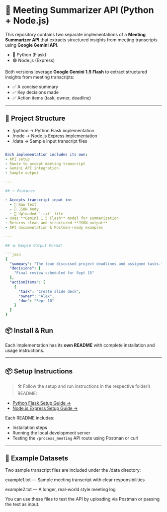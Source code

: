 # 📝 Meeting Summarizer API (Python + Node.js)

This repository contains two separate implementations of a **Meeting Summarizer API** that extracts structured insights from meeting transcripts using **Google Gemini API**.
- 🐍 Python (Flask)
- 🟢 Node.js (Express)

Both versions leverage **Google Gemini 1.5 Flash** to extract structured insights from meeting transcripts:

- ✅ A concise summary
- ✅ Key decisions made
- ✅ Action items (task, owner, deadline)

---

## 📂 Project Structure

- /python → Python Flask implementation
- /node → Node.js Express implementation
- /data → Sample input transcript files

```yaml

Each implementation includes its own:
- API setup
- Route to accept meeting transcript
- Gemini API integration
- Sample output

---

## ✨ Features

- Accepts transcript input in:
  - 🧾 Raw text
  - 🧠 JSON body
  - 📁 Uploaded `.txt` file
- Uses **Gemini 1.5 Flash** model for summarization
- Returns clean and structured **JSON output**
- API documentation & Postman-ready examples

---

## 📊 Sample Output Format

```json
{
  "summary": "The team discussed project deadlines and assigned tasks.",
  "decisions": [
    "Final review scheduled for Sept 15"
  ],
  "actionItems": [
    {
      "task": "Create slide deck",
      "owner": "Alex",
      "due": "Sept 10"
    }
  ]
}

```

## 📦 Install & Run

Each implementation has its **own README** with complete installation and usage instructions.

---

## 📦 Setup Instructions

> 🛠️ Follow the setup and run instructions in the respective folder’s README:

- [Python Flask Setup Guide →](./python/README.md)
- [Node.js Express Setup Guide →](./node/README.md)

Each README includes:
- Installation steps
- Running the local development server
- Testing the `/process_meeting` API route using Postman or curl

---


## 🧪 Example Datasets
Two sample transcript files are included under the /data directory:

example1.txt — Sample meeting transcript with clear responsibilities

example2.txt — A longer, real-world style meeting log

You can use these files to test the API by uploading via Postman or passing the text as input.


